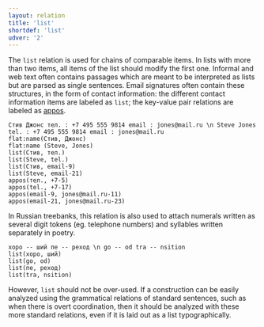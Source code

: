 ```yaml
---
layout: relation
title: 'list'
shortdef: 'list'
udver: '2'
---
```


The `list` relation is used for chains of comparable items.
In lists with more than two items, all items of the list should modify the first one.
Informal and web text often contains passages which are meant to be interpreted as lists but are parsed as single sentences.
Email signatures often contain these structures, in the form of contact information:
the different contact information items are labeled as `list`; the key-value pair relations are labeled as [appos]().

~~~ sdparse
Стив Джонс тел. : +7 495 555 9814 email : jones@mail.ru \n Steve Jones tel. : +7 495 555 9814 email : jones@mail.ru
flat:name(Стив, Джонс)
flat:name (Steve, Jones)
list(Стив, тел.)
list(Steve, tel.)
list(Стив, email-9)
list(Steve, email-21)
appos(тел., +7-5)
appos(tel., +7-17)
appos(email-9, jones@mail.ru-11)
appos(email-21, jones@mail.ru-23)
~~~

In Russian treebanks, this relation is also used to attach numerals written as several digit tokens (eg. telephone numbers) and syllables written separately in poetry.

~~~ sdparse
хоро -- ший пе -- реход \n go -- od tra -- nsition
list(хоро, ший)
list(go, od)
list(пе, реход)
list(tra, nsition)
~~~

However, `list` should not be over-used. If a construction can be easily analyzed
using the grammatical relations of standard sentences, such as when there is overt coordination,
then it should be analyzed with these more standard relations, even if it is laid out as a list typographically.

<!-- Interlanguage links updated Čt lis 12 09:43:29 CET 2020 -->
